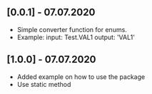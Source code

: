 ## [0.0.1] - 07.07.2020

* Simple converter function for enums.
* Example: input: Test.VAL1 output: 'VAL1'

## [1.0.0] - 07.07.2020

* Added example on how to use the package
* Use static method
